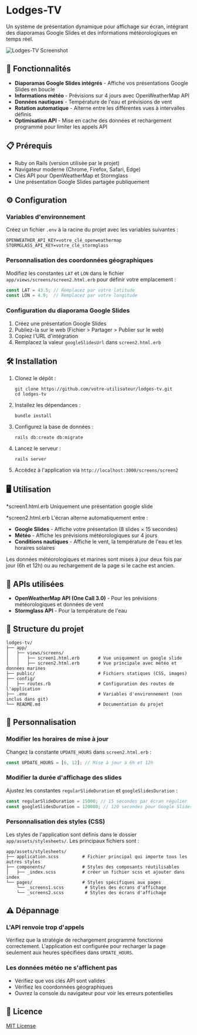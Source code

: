 # Lodges-TV

Un système de présentation dynamique pour affichage sur écran, intégrant des diaporamas Google Slides et des informations météorologiques en temps réel.

![Lodges-TV Screenshot](https://votre-url-screenshot.example.com/screenshot.png)

## 🚀 Fonctionnalités

- **Diaporamas Google Slides intégrés** - Affiche vos présentations Google Slides en boucle
- **Informations météo** - Prévisions sur 4 jours avec OpenWeatherMap API
- **Données nautiques** - Température de l'eau et prévisions de vent
- **Rotation automatique** - Alterne entre les différentes vues à intervalles définis
- **Optimisation API** - Mise en cache des données et rechargement programmé pour limiter les appels API

## 📋 Prérequis

- Ruby on Rails (version utilisée par le projet)
- Navigateur moderne (Chrome, Firefox, Safari, Edge)
- Clés API pour OpenWeatherMap et Stormglass
- Une présentation Google Slides partagée publiquement

## ⚙️ Configuration

### Variables d'environnement

Créez un fichier `.env` à la racine du projet avec les variables suivantes :

```
OPENWEATHER_API_KEY=votre_clé_openweathermap
STORMGLASS_API_KEY=votre_clé_stormglass
```

### Personnalisation des coordonnées géographiques

Modifiez les constantes `LAT` et `LON` dans le fichier `app/views/screens/screen2.html.erb` pour définir votre emplacement :

```javascript
const LAT = 43.5; // Remplacez par votre latitude
const LON = 4.9;  // Remplacez par votre longitude
```

### Configuration du diaporama Google Slides

1. Créez une présentation Google Slides
2. Publiez-la sur le web (Fichier > Partager > Publier sur le web)
3. Copiez l'URL d'intégration
4. Remplacez la valeur `googleSlidesUrl` dans `screen2.html.erb`

## 🛠 Installation

1. Clonez le dépôt :
   ```
   git clone https://github.com/votre-utilisateur/lodges-tv.git
   cd lodges-tv
   ```

2. Installez les dépendances :
   ```
   bundle install
   ```

3. Configurez la base de données :
   ```
   rails db:create db:migrate
   ```

4. Lancez le serveur :
   ```
   rails server
   ```

5. Accédez à l'application via `http://localhost:3000/screens/screen2`

## 🖥️ Utilisation

*screen1.html.erb
Uniquement une présentation google slide


*screen2.html.erb
L'écran alterne automatiquement entre :
- **Google Slides** - Affiche votre présentation (8 slides × 15 secondes)
- **Météo** - Affiche les prévisions météorologiques sur 4 jours
- **Conditions nautiques** - Affiche le vent, la température de l'eau et les horaires solaires

Les données météorologiques et marines sont mises à jour deux fois par jour (6h et 12h) ou au rechargement de la page si le cache est ancien.

## 🔄 APIs utilisées

- **OpenWeatherMap API (One Call 3.0)** - Pour les prévisions météorologiques et données de vent
- **Stormglass API** - Pour la température de l'eau

## 📁 Structure du projet

```
lodges-tv/
├── app/
│   ├── views/screens/
│   │   ├── screen1.html.erb       # Vue uniquement un google slide
│   │   ├── screen2.html.erb       # Vue principale avec météo et données marines
├── public/                        # Fichiers statiques (CSS, images)
├── config/
│   ├── routes.rb                  # Configuration des routes de l'application
├── .env                           # Variables d'environnement (non inclus dans git)
└── README.md                      # Documentation du projet
```

## 🔧 Personnalisation

### Modifier les horaires de mise à jour

Changez la constante `UPDATE_HOURS` dans `screen2.html.erb` :

```javascript
const UPDATE_HOURS = [6, 12]; // Mise à jour à 6h et 12h
```

### Modifier la durée d'affichage des slides

Ajustez les constantes `regularSlideDuration` et `googleSlidesDuration` :

```javascript
const regularSlideDuration = 15000; // 15 secondes par écran régulier
const googleSlidesDuration = 120000; // 120 secondes pour Google Slides
```

### Personnalisation des styles (CSS)

Les styles de l'application sont définis dans le dossier `app/assets/stylesheets/`. Les principaux fichiers sont :

```
app/assets/stylesheets/
├── application.scss         # Fichier principal qui importe tous les autres styles
├── components/              # Styles des composants réutilisables
│   ├── _index.scss          # créer un fichier scss et ajouter dans index
└── pages/                   # Styles spécifiques aux pages
    └── _screens1.scss        # Styles des écrans d'affichage
    └── _screens2.scss        # Styles des écrans d'affichage
```

## ⚠️ Dépannage

### L'API renvoie trop d'appels

Vérifiez que la stratégie de rechargement programmé fonctionne correctement. L'application est configurée pour recharger la page seulement aux heures spécifiées dans `UPDATE_HOURS`.

### Les données météo ne s'affichent pas

- Vérifiez que vos clés API sont valides
- Vérifiez les coordonnées géographiques
- Ouvrez la console du navigateur pour voir les erreurs potentielles

## 📄 Licence

[MIT License](LICENSE)
